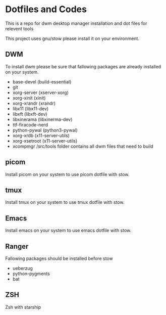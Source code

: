 # Dotfiles and Codes

This is a repo for dwm desktop manager installation and dot files for relevent tools

This project uses gnu/stow please install it on your environment.

## DWM

To install dwm please be sure that fallowing packages are already installed on your system. 

* base-devel (build-essential)
* git 
* xorg-server (xserver-xorg)
* xorg-xinit  (xinit)
* xorg-xrandr (xrandr)
* libx11 (libx11-dev)
* libxft (libxft-dev)
* libxinerama (libxinerma-dev)
* ttf-firacode-nerd 
* python-pywal (python3-pywal)
* xorg-xrdb (x11-server-utils)
* xorg-xsetroot (x11-server-utils)
* xcompmgr
/src/tools folder contains all dwm files that need to build

## picom

Install picom on your system to use picom dotfile with stow. 

## tmux  

Install tmux on your system to use tmux dotfile with stow. 

## Emacs  

Install emacs on your system to use emacs dotfile with stow.

## Ranger

Fallowing packages should be installed before stow 
* ueberzug
* python-pygments
* bat

## ZSH

Zsh with starship
